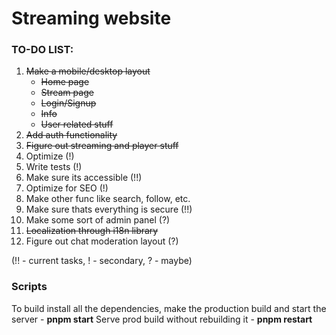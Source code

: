 # Streaming website

### TO-DO LIST:

1. ~~Make a mobile/desktop layout~~
   - ~~Home page~~
   - ~~Stream page~~
   - ~~Login/Signup~~
   - ~~Info~~
   - ~~User related stuff~~
2. ~~Add auth functionality~~
3. ~~Figure out streaming and player stuff~~
4. Optimize (!)
5. Write tests (!)
6. Make sure its accessible (!!)
7. Optimize for SEO (!)
8. Make other func like search, follow, etc.
9. Make sure thats everything is secure (!!)
10. Make some sort of admin panel (?)
11. ~~Localization through i18n library~~
12. Figure out chat moderation layout (?)

(!! - current tasks, ! - secondary, ? - maybe)

### Scripts

To build install all the dependencies, make the production build and start the server - **pnpm start**
Serve prod build without rebuilding it - **pnpm restart**
